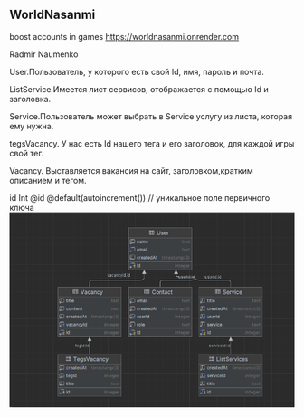 ## WorldNasanmi

boost accounts in games
https://worldnasanmi.onrender.com

Radmir Naumenko

User.Пользователь, у которого есть свой Id, имя, пароль и почта.

ListService.Имеется лист сервисов, отображается с помощью Id и заголовка.

Service.Пользователь может выбрать в Service услугу из листа, которая ему нужна.

tegsVacancy. У нас есть Id нашего тега и его заголовок, для каждой игры свой тег.

Vacancy. Выставляется вакансия на сайт, заголовком,кратким описанием и тегом.

id Int @id @default(autoincrement()) // уникальное поле первичного ключа
![diagram.png](public%2Fimg%2Fdiagram.png)